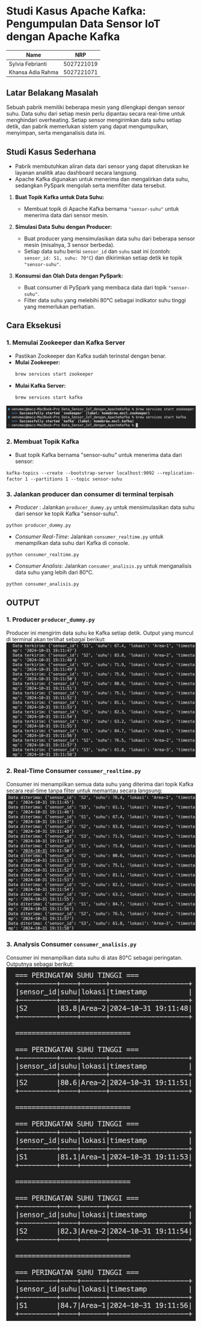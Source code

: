 # Studi Kasus Apache Kafka: Pengumpulan Data Sensor IoT dengan Apache Kafka

|         Name            |    NRP     |
|-------------------------|------------|
| Sylvia Febrianti        | 5027221019 |
| Khansa Adia Rahma       | 5027221071 |


## Latar Belakang Masalah
Sebuah pabrik memiliki beberapa mesin yang dilengkapi dengan sensor suhu. Data suhu dari setiap mesin perlu dipantau secara real-time untuk menghindari overheating. Setiap sensor mengirimkan data suhu setiap detik, dan pabrik memerlukan sistem yang dapat mengumpulkan, menyimpan, serta menganalisis data ini.

## Studi Kasus Sederhana
- Pabrik membutuhkan aliran data dari sensor yang dapat diteruskan ke layanan analitik atau dashboard secara langsung.
- Apache Kafka digunakan untuk menerima dan mengalirkan data suhu, sedangkan PySpark mengolah serta memfilter data tersebut.


1. **Buat Topik Kafka untuk Data Suhu:**
   - Membuat topik di Apache Kafka bernama `"sensor-suhu"` untuk menerima data dari sensor mesin.

2. **Simulasi Data Suhu dengan Producer:**
   - Buat producer yang mensimulasikan data suhu dari beberapa sensor mesin (misalnya, 3 sensor berbeda).
   - Setiap data suhu berisi `sensor_id` dan `suhu` saat ini (contoh: `sensor_id: S1, suhu: 70°C`) dan dikirimkan setiap detik ke topik `"sensor-suhu"`.

3. **Konsumsi dan Olah Data dengan PySpark:**
   - Buat consumer di PySpark yang membaca data dari topik `"sensor-suhu"`.
   - Filter data suhu yang melebihi 80°C sebagai indikator suhu tinggi yang memerlukan perhatian.


## Cara Eksekusi

### 1. Memulai Zookeeper dan Kafka Server
- Pastikan Zookeeper dan Kafka sudah terinstal dengan benar.
- **Mulai Zookeeper:**
  ```bash
  brew services start zookeeper
  ```
- **Mulai Kafka Server:**
  ```bash
  brew services start kafka
  ```
![alt text](images/start.png)

### 2. Membuat Topik Kafka
- Buat topik Kafka bernama "sensor-suhu" untuk menerima data dari sensor:
```
kafka-topics --create --bootstrap-server localhost:9092 --replication-factor 1 --partitions 1 --topic sensor-suhu
```

### 3. Jalankan producer dan consumer di terminal terpisah
- *Producer* : Jalankan `producer_dummy.py` untuk mensimulasikan data suhu dari sensor ke topik Kafka "sensor-suhu".
```
python producer_dummy.py
```
- *Consumer Real-Time*: Jalankan `consumer_realtime.py` untuk menampilkan data suhu dari Kafka di console.
```
python consumer_realtime.py
```
- *Consumer Analisis*: Jalankan `consumer_analisis.py` untuk menganalisis data suhu yang lebih dari 80°C.
```
python consumer_analisis.py
```

## OUTPUT
### 1. Producer `producer_dummy.py`
Producer ini mengirim data suhu ke Kafka setiap detik. Output yang muncul di terminal akan terlihat sebagai berikut:
![alt text](images/producer.png)

### 2. Real-Time Consumer `consumer_realtime.py`
Consumer ini menampilkan semua data suhu yang diterima dari topik Kafka secara real-time tanpa filter untuk memantau secara langsung:
![alt text](images/consumer_realtime.png)

### 3. Analysis Consumer `consumer_analisis.py`
Consumer ini menampilkan data suhu di atas 80°C sebagai peringatan. Outputnya sebagai berikut:
![alt text](images/consumer_analisis.png)
